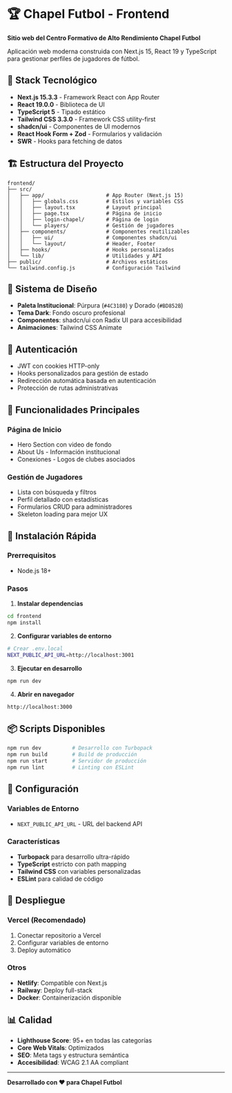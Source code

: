 # 🏆 Chapel Futbol - Frontend

**Sitio web del Centro Formativo de Alto Rendimiento Chapel Futbol**

Aplicación web moderna construida con Next.js 15, React 19 y TypeScript para gestionar perfiles de jugadores de fútbol.

## 🚀 Stack Tecnológico

- **Next.js 15.3.3** - Framework React con App Router
- **React 19.0.0** - Biblioteca de UI
- **TypeScript 5** - Tipado estático
- **Tailwind CSS 3.3.0** - Framework CSS utility-first
- **shadcn/ui** - Componentes de UI modernos
- **React Hook Form + Zod** - Formularios y validación
- **SWR** - Hooks para fetching de datos

## 🏗️ Estructura del Proyecto

```
frontend/
├── src/
│   ├── app/                    # App Router (Next.js 15)
│   │   ├── globals.css         # Estilos y variables CSS
│   │   ├── layout.tsx          # Layout principal
│   │   ├── page.tsx            # Página de inicio
│   │   ├── login-chapel/       # Página de login
│   │   └── players/            # Gestión de jugadores
│   ├── components/             # Componentes reutilizables
│   │   ├── ui/                 # Componentes shadcn/ui
│   │   └── layout/             # Header, Footer
│   ├── hooks/                  # Hooks personalizados
│   └── lib/                    # Utilidades y API
├── public/                     # Archivos estáticos
└── tailwind.config.js          # Configuración Tailwind
```

## 🎨 Sistema de Diseño

- **Paleta Institucional**: Púrpura (`#4C3180`) y Dorado (`#BD852B`)
- **Tema Dark**: Fondo oscuro profesional
- **Componentes**: shadcn/ui con Radix UI para accesibilidad
- **Animaciones**: Tailwind CSS Animate

## 🔐 Autenticación

- JWT con cookies HTTP-only
- Hooks personalizados para gestión de estado
- Redirección automática basada en autenticación
- Protección de rutas administrativas

## 📱 Funcionalidades Principales

### Página de Inicio
- Hero Section con video de fondo
- About Us - Información institucional
- Conexiones - Logos de clubes asociados

### Gestión de Jugadores
- Lista con búsqueda y filtros
- Perfil detallado con estadísticas
- Formularios CRUD para administradores
- Skeleton loading para mejor UX

## 🚀 Instalación Rápida

### Prerrequisitos
- Node.js 18+

### Pasos

1. **Instalar dependencias**
```bash
cd frontend
npm install
```

2. **Configurar variables de entorno**
```bash
# Crear .env.local
NEXT_PUBLIC_API_URL=http://localhost:3001
```

3. **Ejecutar en desarrollo**
```bash
npm run dev
```

4. **Abrir en navegador**
```
http://localhost:3000
```

## 📦 Scripts Disponibles

```bash
npm run dev          # Desarrollo con Turbopack
npm run build        # Build de producción
npm run start        # Servidor de producción
npm run lint         # Linting con ESLint
```

## 🔧 Configuración

### Variables de Entorno
- `NEXT_PUBLIC_API_URL` - URL del backend API

### Características
- **Turbopack** para desarrollo ultra-rápido
- **TypeScript** estricto con path mapping
- **Tailwind CSS** con variables personalizadas
- **ESLint** para calidad de código

## 🚀 Despliegue

### Vercel (Recomendado)
1. Conectar repositorio a Vercel
2. Configurar variables de entorno
3. Deploy automático

### Otros
- **Netlify**: Compatible con Next.js
- **Railway**: Deploy full-stack
- **Docker**: Containerización disponible

## 📊 Calidad

- **Lighthouse Score**: 95+ en todas las categorías
- **Core Web Vitals**: Optimizados
- **SEO**: Meta tags y estructura semántica
- **Accesibilidad**: WCAG 2.1 AA compliant

---

**Desarrollado con ❤️ para Chapel Futbol**
